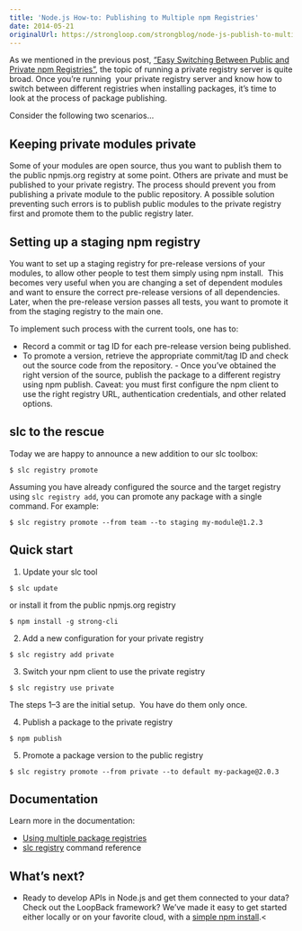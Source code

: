 ```yaml
---
title: 'Node.js How-to: Publishing to Multiple npm Registries'
date: 2014-05-21
originalUrl: https://strongloop.com/strongblog/node-js-publish-to-multiple-npm-registries/
---
```


As we mentioned in the previous post, [&#8220;Easy Switching Between Public and Private npm Registries&#8221;](http://strongloop.com/strongblog/switch-between-configure-public-and-private-npm-registry/), the topic of running a private registry server is quite broad. Once you’re running  your private registry server and know how to switch between different registries when installing packages, it’s time to look at the process of package publishing.

<!--more-->

Consider the following two scenarios&#8230;

## Keeping private modules private

Some of your modules are open source, thus you want to publish them to the public npmjs.org registry at some point. Others are private and must be published to your private registry. The process should prevent you from publishing a private module to the public repository. A possible solution preventing such errors is to publish public modules to the private registry first and promote them to the public registry later.

## Setting up a staging npm registry

You want to set up a staging registry for pre-release versions of your modules, to allow other people to test them simply using npm install.  This becomes very useful when you are changing a set of dependent modules and want to ensure the correct pre-release versions of all dependencies. Later, when the pre-release version passes all tests, you want to promote it from the staging registry to the main one.

To implement such process with the current tools, one has to:

- Record a commit or tag ID for each pre-release version being published. 
- To promote a version, retrieve the appropriate commit/tag ID and check out the source code from the repository. - Once you’ve obtained the right version of the source, publish the package to a different registry using npm publish. Caveat: you must first configure the npm client to use the right registry URL, authentication credentials, and other related options.

## slc to the rescue

Today we are happy to announce a new addition to our slc toolbox:

`$ slc registry promote`

Assuming you have already configured the source and the target registry using `slc registry add`, you can promote any package with a single command. For example:

`$ slc registry promote --from team --to staging my-module@1.2.3`

## Quick start

1. Update your slc tool

`$ slc update`

or install it from the public npmjs.org registry

`$ npm install -g strong-cli`

2. Add a new configuration for your private registry

`$ slc registry add private`

3. Switch your npm client to use the private registry

`$ slc registry use private`

The steps 1–3 are the initial setup.  You have do them only once.

4. Publish a package to the private registry

`$ npm publish`

5. Promote a package version to the public registry

`$ slc registry promote --from private --to default my-package@2.0.3`

## Documentation

Learn more in the documentation: 

- <a href="http://docs.strongloop.com/display/NODE/Using+multiple+package+registries">Using multiple package registries</a> 
- <a href="http://docs.strongloop.com/display/SL/slc+registry">slc registry</a> command reference</span>

## What’s next?
  
- Ready to develop APIs in Node.js and get them connected to your data? Check out the LoopBack framework? We’ve made it easy to get started either locally or on your favorite cloud, with a <a href="http://strongloop.com/get-started/">simple npm install</a>.<
